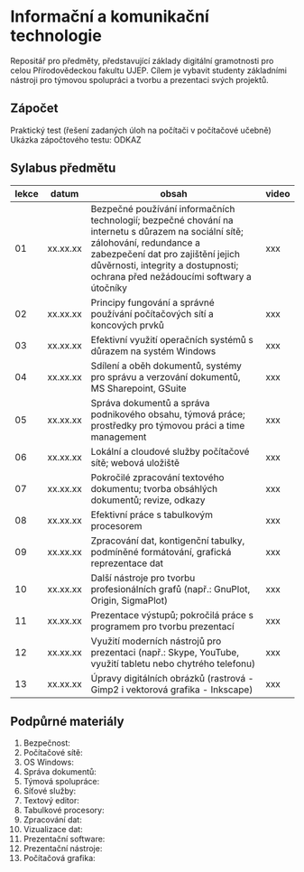 # Informační a komunikační technologie
Repositář pro předměty, představující základy digitální gramotnosti pro celou Přírodovědeckou fakultu UJEP. Cílem je vybavit studenty základními nástroji pro týmovou spolupráci a tvorbu a prezentaci svých projektů.

## Zápočet
Praktický test (řešení zadaných úloh na počítači v počítačové učebně)
Ukázka zápočtového testu: ODKAZ

## Sylabus předmětu
|lekce|datum|obsah|video|
|---|---|---|---|
|01|xx.xx.xx|Bezpečné používání informačních technologií; bezpečné chování na internetu s důrazem na sociální sítě; zálohování, redundance a zabezpečení dat pro zajištění jejich důvěrnosti, integrity a dostupnosti; ochrana před nežádoucími softwary a útočníky|xxx|
|02|xx.xx.xx|Principy fungování a správné používání počítačových sítí a koncových prvků|xxx|
|03|xx.xx.xx|Efektivní využití operačních systémů s důrazem na systém Windows|xxx|
|04|xx.xx.xx|Sdílení a oběh dokumentů, systémy pro správu a verzování dokumentů, MS Sharepoint, GSuite|xxx|
|05|xx.xx.xx|Správa dokumentů a správa podnikového obsahu, týmová práce; prostředky pro týmovou práci a time management|xxx|
|06|xx.xx.xx|Lokální a cloudové služby počítačové sítě; webová uložiště|xxx|
|07|xx.xx.xx|Pokročilé zpracování textového dokumentu; tvorba obsáhlých dokumentů; revize, odkazy|xxx|
|08|xx.xx.xx|Efektivní práce s tabulkovým procesorem|xxx|
|09|xx.xx.xx|Zpracování dat, kontigenční tabulky, podmíněné formátování, grafická reprezentace dat|xxx|
|10|xx.xx.xx|Další nástroje pro tvorbu profesionálních grafů (např.: GnuPlot, Origin, SigmaPlot)|xxx|
|11|xx.xx.xx|Prezentace výstupů; pokročilá práce s programem pro tvorbu prezentací|xxx|
|12|xx.xx.xx|Využití moderních nástrojů pro prezentaci (např.: Skype, YouTube, využití tabletu nebo chytrého telefonu)|xxx|
|13|xx.xx.xx|Úpravy digitálních obrázků (rastrová - Gimp2 i vektorová grafika - Inkscape)|xxx|

## Podpůrné materiály
01. Bezpečnost: 
02. Počítačové sítě:
03. OS Windows: 
04. Správa dokumentů:
05. Týmová spolupráce:
06. Síťové služby:
07. Textový editor:
08. Tabulkové procesory:
09. Zpracování dat:
10. Vizualizace dat:
11. Prezentační software:
12. Prezentační nástroje:
13. Počítačová grafika: 
